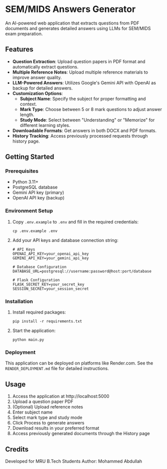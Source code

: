 # SEM/MIDS Answers Generator

An AI-powered web application that extracts questions from PDF documents and generates detailed answers using LLMs for SEM/MIDS exam preparation.

## Features

- **Question Extraction**: Upload question papers in PDF format and automatically extract questions.
- **Multiple Reference Notes**: Upload multiple reference materials to improve answer quality.
- **LLM-Powered Answers**: Utilizes Google's Gemini API with OpenAI as backup for detailed answers.
- **Customization Options**:
  - **Subject Name**: Specify the subject for proper formatting and context.
  - **Mark Type**: Choose between 5 or 8 mark questions to adjust answer length.
  - **Study Mode**: Select between "Understanding" or "Memorize" for different learning styles.
- **Downloadable Formats**: Get answers in both DOCX and PDF formats.
- **History Tracking**: Access previously processed requests through history page.

## Getting Started

### Prerequisites

- Python 3.11+
- PostgreSQL database
- Gemini API key (primary)
- OpenAI API key (backup)

### Environment Setup

1. Copy `.env.example` to `.env` and fill in the required credentials:
   ```
   cp .env.example .env
   ```

2. Add your API keys and database connection string:
   ```
   # API Keys
   OPENAI_API_KEY=your_openai_api_key
   GEMINI_API_KEY=your_gemini_api_key
   
   # Database Configuration
   DATABASE_URL=postgresql://username:password@host:port/database
   
   # Flask Configuration
   FLASK_SECRET_KEY=your_secret_key
   SESSION_SECRET=your_session_secret
   ```

### Installation

1. Install required packages:
   ```
   pip install -r requirements.txt
   ```

2. Start the application:
   ```
   python main.py
   ```

### Deployment

This application can be deployed on platforms like Render.com. See the `RENDER_DEPLOYMENT.md` file for detailed instructions.

## Usage

1. Access the application at http://localhost:5000
2. Upload a question paper PDF
3. (Optional) Upload reference notes
4. Enter subject name
5. Select mark type and study mode
6. Click Process to generate answers
7. Download results in your preferred format
8. Access previously generated documents through the History page

## Credits

Developed for MRU B.Tech Students
Author: Mohammed Abdullah